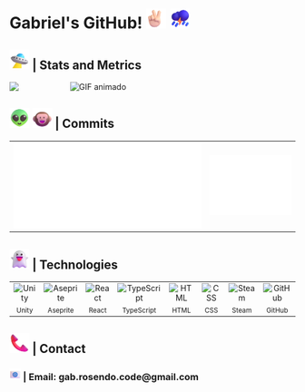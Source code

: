 <h1> Gabriel's GitHub! <img src="https://raw.githubusercontent.com/GabrielRosendoL/GabrielRosendoL/main/emojis/Victory Hand Light Skin Tone.png" width="35" height="35" alt="Victory Hand Light Skin Tone" /> <img src="https://raw.githubusercontent.com/GabrielRosendoL/GabrielRosendoL/main/emojis/Cloud with Lightning and Rain.png" width="35" height="35" alt="Cloud with Lightning and Rain" /> </h1>

 ## <img src="https://raw.githubusercontent.com/GabrielRosendoL/GabrielRosendoL/main/emojis/Flying Saucer.png" width="35" height="35" alt="Flying Saucer" /> | Stats and Metrics 
 
<div style="display: flex">  
 <img src="https://github-stats-gabriel.vercel.app/api?username=GabrielRosendoL&count_private=true&show_icons=false&hide_rank=true&include_all_commits=true&theme=merko" />
  <span>
        <span>&nbsp;&nbsp;&nbsp;&nbsp;&nbsp;&nbsp;&nbsp;&nbsp;&nbsp;&nbsp;&nbsp;&nbsp;&nbsp;&nbsp;&nbsp;&nbsp;&nbsp;&nbsp;&nbsp;&nbsp;&nbsp;&nbsp;&nbsp;</span>
  </span>
      <img src="https://media.giphy.com/media/v1.Y2lkPWVjZjA1ZTQ3ZnZlbWFrbjk4bWF5OW0wdXo4eDc3b25lbzlqYzg1N2VhMXJ6NTIyciZlcD12MV9naWZzX3NlYXJjaCZjdD1n/ljtfkyTD3PIUZaKWRi/giphy.gif" width="250" alt="GIF animado" />
</div>

 ## <img src="https://raw.githubusercontent.com/GabrielRosendoL/GabrielRosendoL/main/emojis/Alien.png" width="35" height="35" alt="Alien" /> <img src="https://raw.githubusercontent.com/GabrielRosendoL/GabrielRosendoL/main/emojis/Monkey Face.png" width="35" height="35" alt="Monkey Face" /> | Commits
<div align="center">
  <table>
    <tr>
      <td>
<!--               <img src="https://streak-stats.demolab.com/?user=GabrielRosendoL&theme=merko" alt="GitHub Streak" /> -->
       <img src="metrics.plugin.isocalendar.svg" alt="Calendário de Commits" />
      </td>
      <td>
        <img src="./metrics.plugin.habits.svg" alt="Coding Habits" width="420" />
      </td>
    </tr>
  </table>
</div>


<div style="display: inline">
      <h2><img src="https://raw.githubusercontent.com/GabrielRosendoL/GabrielRosendoL/main/emojis/Ghost.png" width="35" height="35" alt="Ghost" /> | Technologies</h2>
</div>
<table>
  <tr>
    <td align="center">
      <img src="https://cdn.simpleicons.org/unity/abd200" width="40" height="30" alt="Unity"/><br/>
      <sub>Unity</sub>
    </td>
    <td align="center">
      <img src="https://cdn.simpleicons.org/aseprite/abd200" width="40" height="30" alt="Aseprite"/><br/>
      <sub>Aseprite</sub>
    </td>
    <td align="center">
      <img src="https://cdn.simpleicons.org/react/abd200" width="40" height="30" alt="React"/><br/>
      <sub>React</sub>
    </td>
    <td align="center">
      <img src="https://cdn.simpleicons.org/typescript/abd200" width="40" height="30" alt="TypeScript"/><br/>
      <sub>TypeScript</sub>
    </td>
    <td align="center">
      <img src="https://cdn.simpleicons.org/html5/abd200" width="40" height="30" alt="HTML"/><br/>
      <sub>HTML</sub>
    </td>
    <td align="center">
      <img src="https://cdn.simpleicons.org/css/abd200" width="40" height="30" alt="CSS"/><br/>
      <sub>CSS</sub>
    </td>
    <td align="center">
      <img src="https://cdn.simpleicons.org/steam/abd200" width="40" height="30" alt="Steam"/><br/>
      <sub>Steam</sub>
    </td>
    <td align="center">
      <img src="https://cdn.simpleicons.org/github/abd200" width="40" height="30" alt="GitHub"/><br/>
      <sub>GitHub</sub>
    </td>
  </tr>
</table>

<div style="display: inline">
      <h2> <img src="https://raw.githubusercontent.com/GabrielRosendoL/GabrielRosendoL/main/emojis/Telephone Receiver.png" width="35" height="35" alt="Telephone Receiver" />  | Contact</h2>
</div>
<h3><img src="https://raw.githubusercontent.com/GabrielRosendoL/GabrielRosendoL/main/emojis/E-Mail.png" width="20" height="20" alt="E-Mail" /> | Email: gab.rosendo.code@gmail.com</h3>
